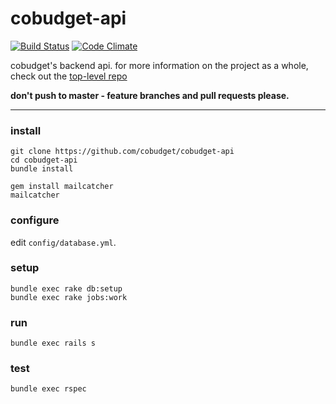 # cobudget-api

[![Build Status](https://travis-ci.org/cobudget/cobudget-api.svg?branch=master)](https://travis-ci.org/open-app/cobudget-api)
[![Code Climate](https://codeclimate.com/github/cobudget/cobudget-api/badges/gpa.svg)](https://codeclimate.com/github/cobudget/cobudget-api)

cobudget's backend api. for more information on the project as a whole, check out the [top-level repo](https://github.com/cobudget/cobudget)

**don't push to master - feature branches and pull requests please.**

---

### install

```
git clone https://github.com/cobudget/cobudget-api
cd cobudget-api
bundle install

gem install mailcatcher
mailcatcher
```

### configure

edit `config/database.yml`.

### setup

```
bundle exec rake db:setup
bundle exec rake jobs:work
```

### run

```
bundle exec rails s
```

### test

```
bundle exec rspec
```
